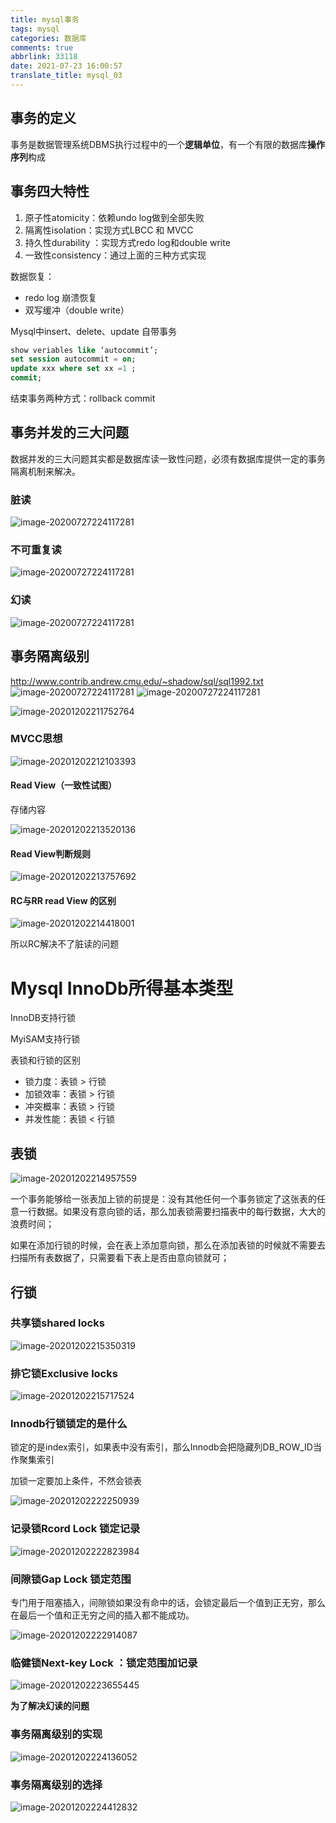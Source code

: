 ```yaml
---
title: mysql事务
tags: mysql
categories: 数据库
comments: true
abbrlink: 33118
date: 2021-07-23 16:00:57
translate_title: mysql_03
---
```

## 事务的定义

事务是数据管理系统DBMS执行过程中的一个**逻辑单位**，有一个有限的数据库**操作序列**构成

## 事务四大特性

1.  原子性atomicity：依赖undo log做到全部失败
2.  隔离性isolation：实现方式LBCC 和 MVCC
3.  持久性durability ：实现方式redo log和double write
4.  一致性consistency：通过上面的三种方式实现

数据恢复：

-   redo log 崩溃恢复
-   双写缓冲（double write）



Mysql中insert、delete、update 自带事务

```sql
show veriables like ‘autocommit’;
set session autocommit = on;
update xxx where set xx =1 ;
commit;
```

结束事务两种方式：rollback     commit

## 事务并发的三大问题

数据并发的三大问题其实都是数据库读一致性问题，必须有数据库提供一定的事务隔离机制来解决。

### 脏读
![image-20200727224117281](./mysql-transcation/image-20201202210510525.png)

### 不可重复读
![image-20200727224117281](./mysql-transcation/image-20201202210235089.png)



### 幻读
![image-20200727224117281](./mysql-transcation/image-20201202210357906.png)


## 事务隔离级别

http://www.contrib.andrew.cmu.edu/~shadow/sql/sql1992.txt
![image-20200727224117281](./mysql-transcation/image-20201202210817094.png)
![image-20200727224117281](./mysql-transcation/image-20201202211406282.png)

![image-20201202211752764](./mysql-transcation/image-20201202211752764.png)

### MVCC思想

![image-20201202212103393](./mysql-transcation/image-20201202212103393.png)

#### Read View（一致性试图）

存储内容

![image-20201202213520136](./mysql-transcation/image-20201202213520136.png)



#### Read View判断规则

![image-20201202213757692](./mysql-transcation/image-20201202213757692.png)

#### RC与RR read View 的区别

![image-20201202214418001](./mysql-transcation/image-20201202214418001.png)

所以RC解决不了脏读的问题

# Mysql InnoDb所得基本类型

InnoDB支持行锁

MyiSAM支持行锁

表锁和行锁的区别

-   锁力度：表锁 > 行锁
-   加锁效率：表锁 > 行锁
-   冲突概率：表锁 > 行锁
-   并发性能：表锁 < 行锁

## 表锁

![image-20201202214957559](./mysql-transcation/image-20201202214957559.png)

一个事务能够给一张表加上锁的前提是：没有其他任何一个事务锁定了这张表的任意一行数据。如果没有意向锁的话，那么加表锁需要扫描表中的每行数据，大大的浪费时间；

如果在添加行锁的时候，会在表上添加意向锁，那么在添加表锁的时候就不需要去扫描所有表数据了，只需要看下表上是否由意向锁就可；

## 行锁

### 共享锁shared locks

![image-20201202215350319](./mysql-transcation/image-20201202215350319.png)



### 排它锁Exclusive locks

![image-20201202215717524](./mysql-transcation/image-20201202215717524.png)





### Innodb行锁锁定的是什么

锁定的是index索引，如果表中没有索引，那么Innodb会把隐藏列DB_ROW_ID当作聚集索引

加锁一定要加上条件，不然会锁表

![image-20201202222250939](./mysql-transcation/image-20201202222250939.png)

### 记录锁Rcord Lock 锁定记录

![image-20201202222823984](./mysql-transcation/image-20201202222823984.png)

### 间隙锁Gap Lock 锁定范围

专门用于阻塞插入，间隙锁如果没有命中的话，会锁定最后一个值到正无穷，那么在最后一个值和正无穷之间的插入都不能成功。

![image-20201202222914087](./mysql-transcation/image-20201202222914087.png)

### 临健锁Next-key Lock ：锁定范围加记录

![image-20201202223655445](./mysql-transcation/image-20201202223655445.png)

**为了解决幻读的问题**

### 事务隔离级别的实现

![image-20201202224136052](./mysql-transcation/image-20201202224136052.png)

### 事务隔离级别的选择

![image-20201202224412832](./mysql-transcation/image-20201202224412832.png)


